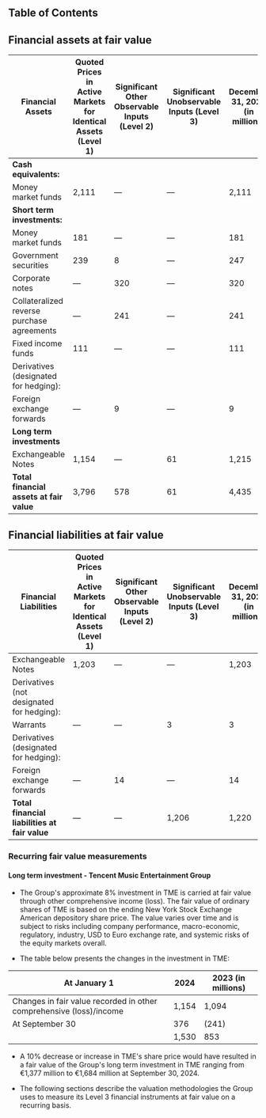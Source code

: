 ## Table of Contents

## Financial assets at fair value

| Financial Assets | Quoted Prices in Active Markets for Identical Assets (Level 1) | Significant Other Observable Inputs (Level 2) | Significant Unobservable Inputs (Level 3) | December 31, 2023 (in millions) |
|------------------|----------------------------------------------------------------|-----------------------------------------------|------------------------------------------|-------------------------------------|
| **Cash equivalents:** | | | | |
| Money market funds | 2,111 | — | — | 2,111 |
| **Short term investments:** | | | | |
| Money market funds | 181 | — | — | 181 |
| Government securities | 239 | 8 | — | 247 |
| Corporate notes | — | 320 | — | 320 |
| Collateralized reverse purchase agreements | — | 241 | — | 241 |
| Fixed income funds | 111 | — | — | 111 |
| Derivatives (designated for hedging): | | | | |
| Foreign exchange forwards | — | 9 | — | 9 |
| **Long term investments** | | | | |
| Exchangeable Notes | 1,154 | — | 61 | 1,215 |
| **Total financial assets at fair value** | 3,796 | 578 | 61 | 4,435 |

## Financial liabilities at fair value

| Financial Liabilities | Quoted Prices in Active Markets for Identical Assets (Level 1) | Significant Other Observable Inputs (Level 2) | Significant Unobservable Inputs (Level 3) | December 31, 2023 (in millions) |
|----------------------|----------------------------------------------------------------|-----------------------------------------------|------------------------------------------|-------------------------------------|
| Exchangeable Notes | 1,203 | — | — | 1,203 |
| Derivatives (not designated for hedging): | | | | |
| Warrants | — | — | 3 | 3 |
| Derivatives (designated for hedging): | | | | |
| Foreign exchange forwards | — | 14 | — | 14 |
| **Total financial liabilities at fair value** | — | — | 1,206 | 1,220 |

### Recurring fair value measurements

#### Long term investment - Tencent Music Entertainment Group

- The Group's approximate 8% investment in TME is carried at fair value through other comprehensive income (loss). The fair value of ordinary shares of TME is based on the ending New York Stock Exchange American depository share price. The value varies over time and is subject to risks including company performance, macro-economic, regulatory, industry, USD to Euro exchange rate, and systemic risks of the equity markets overall.

- The table below presents the changes in the investment in TME:

| At January 1 | 2024 | 2023 (in millions) |
|--------------|------|--------------------|
| Changes in fair value recorded in other comprehensive (loss)/income | 1,154 | 1,094 |
| At September 30 | 376 | (241) |
| | 1,530 | 853 |

- A 10% decrease or increase in TME's share price would have resulted in a fair value of the Group's long term investment in TME ranging from €1,377 million to €1,684 million at September 30, 2024.

- The following sections describe the valuation methodologies the Group uses to measure its Level 3 financial instruments at fair value on a recurring basis.